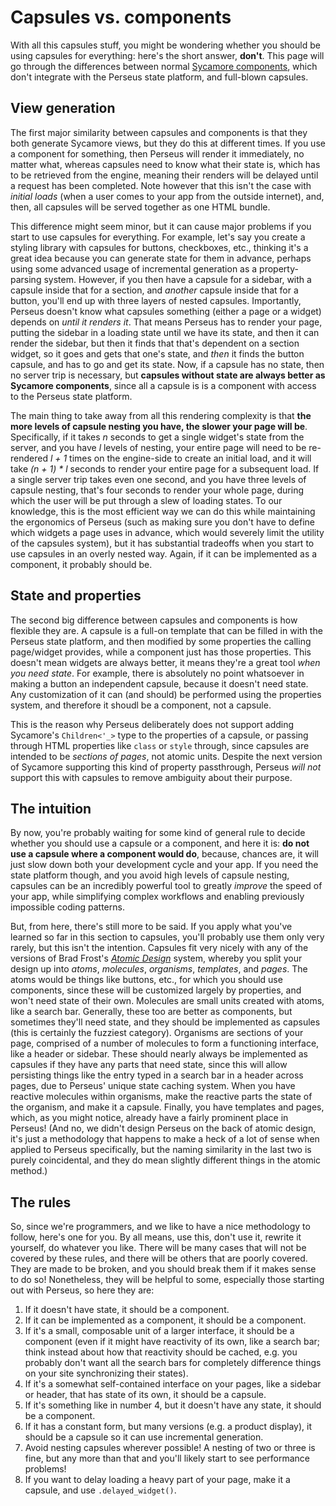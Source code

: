 # Capsules vs. components

With all this capsules stuff, you might be wondering whether you should be using capsules for everything: here's the short answer, **don't**. This page will go through the differences between normal [Sycamore components](https://sycamore-rs.netlify.app/docs/basics/components), which don't integrate with the Perseus state platform, and full-blown capsules.

## View generation

The first major similarity between capsules and components is that they both generate Sycamore views, but they do this at different times. If you use a component for something, then Perseus will render it immediately, no matter what, whereas capsules need to know what their state is, which has to be retrieved from the engine, meaning their renders will be delayed until a request has been completed. Note however that this isn't the case with *initial loads* (when a user comes to your app from the outside internet), and, then, all capsules will be served together as one HTML bundle.

This difference might seem minor, but it can cause major problems if you start to use capsules for everything. For example, let's say you create a styling library with capsules for buttons, checkboxes, etc., thinking it's a great idea because you can generate state for them in advance, perhaps using some advanced usage of incremental generation as a property-parsing system. However, if you then have a capsule for a sidebar, with a capsule inside that for a section, and *another* capsule inside that for a button, you'll end up with three layers of nested capsules. Importantly, Perseus doesn't know what capsules something (either a page or a widget) depends on *until it renders it*. That means Perseus has to render your page, putting the sidebar in a loading state until we have its state, and then it can render the sidebar, but then it finds that that's dependent on a section widget, so it goes and gets that one's state, and *then* it finds the button capsule, and has to go and get its state. Now, if a capsule has no state, then no server trip is necessary, but **capsules without state are always better as Sycamore components**, since all a capsule is is a component with access to the Perseus state platform.

The main thing to take away from all this rendering complexity is that **the more levels of capsule nesting you have, the slower your page will be**. Specifically, if it takes *n* seconds to get a single widget's state from the server, and you have *l* levels of nesting, your entire page will need to be re-rendered *l + 1* times on the engine-side to create an initial load, and it will take *(n + 1) * l* seconds to render your entire page for a subsequent load. If a single server trip takes even one second, and you have three levels of capsule nesting, that's four seconds to render your whole page, during which the user will be put through a slew of loading states. To our knowledge, this is the most efficient way we can do this while maintaining the ergonomics of Perseus (such as making sure you don't have to define which widgets a page uses in advance, which would severely limit the utility of the capsules system), but it has substantial tradeoffs when you start to use capsules in an overly nested way. Again, if it can be implemented as a component, it probably should be.

## State and properties

The second big difference between capsules and components is how flexible they are. A capsule is a full-on template that can be filled in with the Perseus state platform, and then modified by some properties the calling page/widget provides, while a component just has those properties. This doesn't mean widgets are always better, it means they're a great tool *when you need state*. For example, there is absolutely no point whatsoever in making a button an independent capsule, because it doesn't need state. Any customization of it can (and should) be performed using the properties system, and therefore it shoudl be a component, not a capsule.

This is the reason why Perseus deliberately does not support adding Sycamore's `Children<'_>` type to the properties of a capsule, or passing through HTML properties like `class` or `style` through, since capsules are intended to be *sections of pages*, not atomic units. Despite the next version of Sycamore supporting this kind of property passthrough, Perseus *will not* support this with capsules to remove ambiguity about their purpose.

## The intuition

By now, you're probably waiting for some kind of general rule to decide whether you should use a capsule or a component, and here it is: **do not use a capsule where a component would do**, because, chances are, it will just slow down both your development cycle and your app. If you need the state platform though, and you avoid high levels of capsule nesting, capsules can be an incredibly powerful tool to greatly *improve* the speed of your app, while simplifying complex workflows and enabling previously impossible coding patterns.

But, from here, there's still more to be said. If you apply what you've learned so far in this section to capsules, you'll probably use them only very rarely, but this isn't the intention. Capsules fit very nicely with any of the versions of Brad Frost's [*Atomic Design*](https://atomicdesign.bradfrost.com/chapter-2/) system, whereby you split your design up into *atoms*, *molecules*, *organisms*, *templates*, and *pages*. The atoms would be things like buttons, etc., for which you should use components, since these will be customized largely by properties, and won't need state of their own. Molecules are small units created with atoms, like a search bar. Generally, these too are better as components, but sometimes they'll need state, and they should be implemented as capsules (this is certainly the fuzziest category). Organisms are sections of your page, comprised of a number of molecules to form a functioning interface, like a header or sidebar. These should nearly always be implemented as capsules if they have any parts that need state, since this will allow persisting things like the entry typed in a search bar in a header across pages, due to Perseus' unique state caching system. When you have reactive molecules within organisms, make the reactive parts the state of the organism, and make it a capsule. Finally, you have templates and pages, which, as you might notice, already have a fairly prominent place in Perseus! (And no, we didn't design Perseus on the back of atomic design, it's just a methodology that happens to make a heck of a lot of sense when applied to Perseus specifically, but the naming similarity in the last two is purely coincidental, and they do mean slightly different things in the atomic method.)

## The rules

So, since we're programmers, and we like to have a nice methodology to follow, here's one for you. By all means, use this, don't use it, rewrite it yourself, do whatever you like. There will be many cases that will not be covered by these rules, and there will be others that are poorly covered. They are made to be broken, and you should break them if it makes sense to do so! Nonetheless, they will be helpful to some, especially those starting out with Perseus, so here they are:

1. If it doesn't have state, it should be a component.
2. If it can be implemented as a component, it should be a component.
3. If it's a small, composable unit of a larger interface, it should be a component (even if it might have reactivity of its own, like a search bar; think instead about how that reactivity should be cached, e.g. you probably don't want all the search bars for completely difference things on your site synchronizing their states).
4. If it's a somewhat self-contained interface on your pages, like a sidebar or header, that has state of its own, it should be a capsule.
5. If it's something like in number 4, but it doesn't have any state, it should be a component.
6. If it has a constant form, but many versions (e.g. a product display), it should be a capsule so it can use incremental generation.
7. Avoid nesting capsules wherever possible! A nesting of two or three is fine, but any more than that and you'll likely start to see performance problems!
8. If you want to delay loading a heavy part of your page, make it a capsule, and use `.delayed_widget()`.
